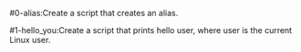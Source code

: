 #0-alias:Create a script that creates an alias.

#1-hello_you:Create a script that prints hello user, where user is the current Linux user.